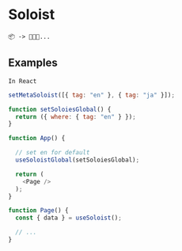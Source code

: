 # Soloist

```text
📦 -> 📃📃📃...
```

## Examples

`In React`

```js
setMetaSoloist([{ tag: "en" }, { tag: "ja" }]);

function setSoloiesGlobal() {
  return ({ where: { tag: "en" } });
}

function App() {

  // set en for default
  useSoloistGlobal(setSoloiesGlobal);

  return (
    <Page />
  );
}

function Page() {
  const { data } = useSoloist();

  // ...
}
```